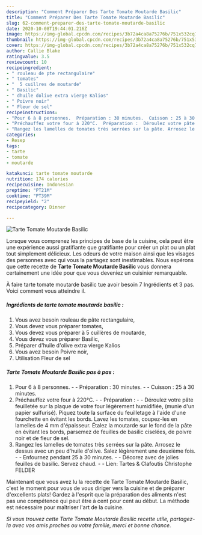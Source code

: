 ```yaml
---
description: "Comment Préparer Des Tarte Tomate Moutarde Basilic"
title: "Comment Préparer Des Tarte Tomate Moutarde Basilic"
slug: 62-comment-preparer-des-tarte-tomate-moutarde-basilic
date: 2020-10-08T19:44:01.216Z
image: https://img-global.cpcdn.com/recipes/3b72a4ca8a75276b/751x532cq70/tarte-tomate-moutarde-basilic-photo-principale-de-la-recette.jpg
thumbnail: https://img-global.cpcdn.com/recipes/3b72a4ca8a75276b/751x532cq70/tarte-tomate-moutarde-basilic-photo-principale-de-la-recette.jpg
cover: https://img-global.cpcdn.com/recipes/3b72a4ca8a75276b/751x532cq70/tarte-tomate-moutarde-basilic-photo-principale-de-la-recette.jpg
author: Callie Blake
ratingvalue: 3.5
reviewcount: 10
recipeingredient:
- " rouleau de pte rectangulaire"
- " tomates"
- "  5 cuillres de moutarde"
- " Basilic"
- " dhuile dolive extra vierge Kalios"
- " Poivre noir"
- " Fleur de sel"
recipeinstructions:
- "Pour 6 à 8 personnes.  Préparation : 30 minutes.  Cuisson : 25 à 30 minutes."
- "Préchauffez votre four à 220°C.  Préparation :  Déroulez votre pâte feuilletée sur la plaque de votre four légèrement humidifiée, (munie d&#39;un papier sulfurisé). Piquez toute la surface du feuilletage à l&#39;aide d&#39;une fourchette en évitant les bords. Lavez les tomates, coupez-les en lamelles de 4 mm d&#39;épaisseur. Étalez la moutarde sur le fond de la pâte en évitant les bords, parsemez de feuilles de basilic ciselées, de poivre noir et de fleur de sel."
- "Rangez les lamelles de tomates très serrées sur la pâte. Arrosez le dessus avec un peu d&#39;huile d&#39;olive. Salez légèrement une deuxième fois.  Enfournez pendant 25 à 30 minutes.  Décorez avec de jolies feuilles de basilic. Servez chaud.  Lien: Tartes &amp; Clafoutis Christophe FELDER"
categories:
- Resep
tags:
- tarte
- tomate
- moutarde

katakunci: tarte tomate moutarde 
nutrition: 174 calories
recipecuisine: Indonesian
preptime: "PT21M"
cooktime: "PT39M"
recipeyield: "2"
recipecategory: Dinner

---
```



![Tarte Tomate Moutarde Basilic](https://img-global.cpcdn.com/recipes/3b72a4ca8a75276b/751x532cq70/tarte-tomate-moutarde-basilic-photo-principale-de-la-recette.jpg)

Lorsque vous comprenez les principes de base de la cuisine, cela peut être une expérience aussi gratifiante que gratifiante pour créer un plat ou un plat tout simplement délicieux. Les odeurs de votre maison ainsi que les visages des personnes avec qui vous la partagez sont inestimables. Nous espérons que cette recette de <strong> Tarte Tomate Moutarde Basilic </strong> vous donnera certainement une idée pour que vous deveniez un cuisinier remarquable.

<!--inarticleads1-->

À faire tarte tomate moutarde basilic tue avoir besoin 7 Ingrédients et 3 pas. Voici comment vous atteindre il.

##### Ingrédients de tarte tomate moutarde basilic :

1. Vous avez besoin  rouleau de pâte rectangulaire,
1. Vous devez vous préparer  tomates,
1. Vous devez vous préparer  à 5 cuillères de moutarde,
1. Vous devez vous préparer  Basilic,
1. Préparer  d&#39;huile d&#39;olive extra vierge Kalios
1. Vous avez besoin  Poivre noir,
1. Utilisation  Fleur de sel




<!--inarticleads2-->

##### Tarte Tomate Moutarde Basilic pas à pas :

1. Pour 6 à 8 personnes. -  - Préparation : 30 minutes. -  - Cuisson : 25 à 30 minutes.
1. Préchauffez votre four à 220°C. -  - Préparation : -  - Déroulez votre pâte feuilletée sur la plaque de votre four légèrement humidifiée, (munie d&#39;un papier sulfurisé). Piquez toute la surface du feuilletage à l&#39;aide d&#39;une fourchette en évitant les bords. Lavez les tomates, coupez-les en lamelles de 4 mm d&#39;épaisseur. Étalez la moutarde sur le fond de la pâte en évitant les bords, parsemez de feuilles de basilic ciselées, de poivre noir et de fleur de sel.
1. Rangez les lamelles de tomates très serrées sur la pâte. Arrosez le dessus avec un peu d&#39;huile d&#39;olive. Salez légèrement une deuxième fois. -  - Enfournez pendant 25 à 30 minutes. -  - Décorez avec de jolies feuilles de basilic. Servez chaud. -  - Lien: Tartes &amp; Clafoutis Christophe FELDER




<!--inarticleads1-->

<p>
Maintenant que vous avez lu la recette de Tarte Tomate Moutarde Basilic, c'est le moment pour vous de vous diriger vers la cuisine et de préparer d'excellents plats! Gardez à l'esprit que la préparation des aliments n'est pas une compétence qui peut être à cent pour cent au début. La méthode est nécessaire pour maîtriser l'art de la cuisine.
</p>

<p>
<i>Si vous trouvez cette Tarte Tomate Moutarde Basilic recette utile, partagez-la avec vos amis proches ou votre famille, merci et bonne chance.</i>
</p>
